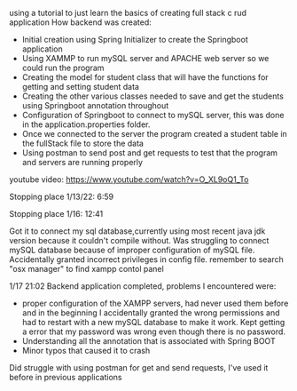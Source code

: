 using a tutorial to just learn the basics of creating full stack c rud application
How backend was created: 
* Initial creation using Spring Initializer to create the Springboot application
* Using XAMMP to run mySQL server and APACHE web server so we could run the program
* Creating the model for student class that will have the functions for getting and setting student data
* Creating the other various classes needed to save and get the students using Springboot annotation throughout
* Configuration of Springboot to connect to mySQL server, this was done in the application.properties folder.
* Once we connected to the server the program created a student table in the fullStack file to store the data
* Using postman to send post and get requests to test that the program and servers are running properly



youtube video: https://www.youtube.com/watch?v=O_XL9oQ1_To

Stopping place 1/13/22: 6:59

Stopping place 1/16: 12:41

Got it to connect my sql database,currently using most recent java jdk version because it couldn't compile without. Was struggling to connect mySQL database because of improper configuration of mySQL file. Accidentally granted incorrect privileges in config file.
remember to search "osx manager" to find xampp contol panel

1/17 21:02
Backend application completed, problems I encountered were: 
* proper configuration of the XAMPP servers,
had never used them before and in the beginning I accidentally granted the wrong permissions and had
to restart with a new mySQL database to make it work. Kept getting a error that my password was wrong
even though there is no password. 
* Understanding all the annotation that is associated with Spring BOOT
* Minor typos that caused it to crash

Did struggle with using postman for get and send requests, I've used it before in previous applications
